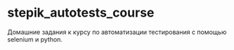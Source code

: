 # stepik_autotests_course
Домашние задания к курсу по автоматизации тестирования с помощью selenium и python.
